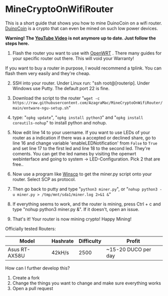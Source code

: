 
# MineCryptoOnWifiRouter

This is a short guide that shows you how to mine DuinoCoin on a wifi router. <a  href="https://duinocoin.com">DuinoCoin</a> is a crypto that can even be mined on such low power devices.

<b>Warning! The <a  href="https://www.youtube.com/watch?v=n1P3cpXcubQ"  target="_blank">YouTube Video</a> is not anymore up to date. Just follow the steps here.</b>

1. Flash the router you want to use with <a  href="https://openwrt.org">OpenWRT</a> . There many guides for your specific router out there. This will void your Warranty!

If you want to buy a router in purpose, I would recommend a tplink. You can flash them very easily and they're cheap.

2. SSH into your router. Under Linux run: "ssh root@[routerip]. Under Windows use Putty. The default port 22 is fine.

3. Download the script to the router "`wget -c https://raw.githubusercontent.com/AzagraMac/MineCryptoOnWifiRouter/main/entware-ngu-setup.sh`"

4. type: "`opkg update`", "`opkg install python3`" and "`opkg install coreutils-nohup`" to install python and nohup.

5. Now edit line 14 to your username. If you want to use LEDs of your router as a indication if there was a accepted or declined share, go to line 16 and change variable 'enableLEDNotification' from ```False``` to ```True```  and set line 17 to the first led and line 18 to the second led. They're coments. You can get the led names by visiting the openwrt webinterface and going to system -> LED-Configuration. Pick 2 that are free..

6. Now use a program like <a  href="https://winscp.net/eng/download.php">Winscp</a> to get the miner.py script onto your router. Select SCP as protocol.

7. Then go back to putty and type "`python3 miner.py`", or "`nohup python3 -u miner.py > /tmp/mnt/sda1/miner.log 2>&1 &`"

8. If everything seems to work, and the router is mining, press Ctrl + c and type "nohup python3 miner.py &". If it doesn't, open an issue.

9. That's it! Your router is now mining crypto! Happy Mining!

  
Officially tested Routers:

Model | Hashrate | Difficulty | Profit
--- | --- | --- | ---
Asus RT-AX58U | 42kH/s | 2500 | ~15-20 DUCO per day

  
How can I further develop this?
1. Create a fork
2. Change the things you want to change and make sure everything works
3. Open a pull request
